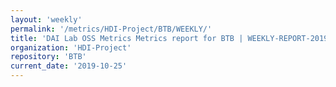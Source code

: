 ```yaml
---
layout: 'weekly'
permalink: '/metrics/HDI-Project/BTB/WEEKLY/'
title: 'DAI Lab OSS Metrics Metrics report for BTB | WEEKLY-REPORT-2019-10-25'
organization: 'HDI-Project'
repository: 'BTB'
current_date: '2019-10-25'
---
```

